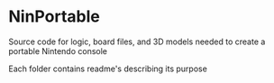 # NinPortable
Source code for logic, board files, and 3D models needed to create a portable Nintendo console

Each folder contains readme's describing its purpose

